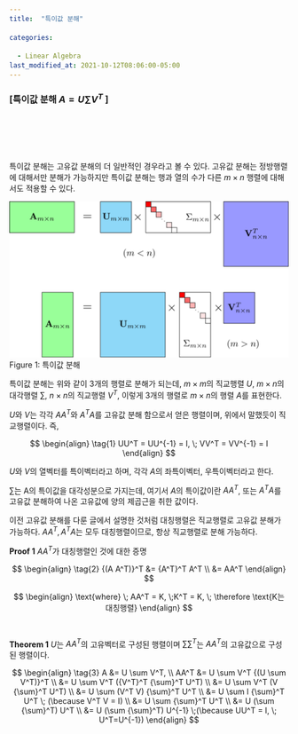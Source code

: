 ```yaml
---
title:  "특이값 분해"

categories:

  - Linear Algebra
last_modified_at: 2021-10-12T08:06:00-05:00
---
```


### \[**특이값 분해** $A = U \sum V^T$ \]

<br/>
<br/>
<br/>
<br/>

특이값 분해는 고유값 분해의 더 일반적인 경우라고 볼 수 있다. 고유값 분해는 정방행렬에 대해서만 분해가 가능하지만 특이값 분해는 행과 열의 수가 다른 $m \times n$ 행렬에 대해서도 적용할 수 있다. 

![](/assets/image/svd.png)
Figure 1: 특이값 분해

특이값 분해는 위와 같이 3개의 행렬로 분해가 되는데,  $m \times m$의 직교행렬 $U$,  $m \times n$의 대각행렬 $\sum$,  $n \times n$의 직교행렬 $V^T$,  이렇게 3개의 행렬로 $m \times n$의 행렬 $A$를 표현한다. 

$U$와 $V$는 각각 $AA^T$와 $A^TA$를 고유값 분해 함으로서 얻은 행렬이며, 위에서 말했듯이 직교행렬이다. 즉, 

$$
\begin{align} 
\tag{1}
UU^T = UU^{-1} = I, \; VV^T = VV^{-1} = I
\end{align}
$$

$U$와 $V$의 열벡터를 특이벡터라고 하며, 각각 $A$의 좌특이벡터, 우특이벡터라고 한다. 

$\sum$는 A의 특이값을 대각성분으로 가지는데, 여기서 $A$의 특이값이란 $AA^T$, 또는 $A^TA$를 고유값 분해하여 나온 고유값에 양의 제곱근을 취한 값이다.

이전 고유값 분해를 다룬 글에서 설명한 것처럼 대칭행렬은 직교행렬로 고유값 분해가 가능하다. $AA^T, A^TA$는 모두 대칭행렬이므로, 항상 직교행렬로 분해 가능하다. 

**Proof 1** $AA^T$가 대칭행렬인 것에 대한 증명

$$
\begin{align} 
\tag{2}
{(A A^T)}^T &= {A^T}^T A^T \\ 
            &= AA^T
\end{align}
$$

$$
\begin{align}
\text{where} \; AA^T = K, \;K^T = K, \; \therefore \text{K는 대칭행렬}
\end{align}
$$

<br/>

**Theorem 1** $U$는 $AA^T$의 고유벡터로 구성된 행렬이며 $\sum \sum^T$는 $AA^T$의 고유값으로 구성된 행렬이다.

$$
\begin{align} 
\tag{3}
A &= U \sum V^T, \\
AA^T &= U \sum V^T {(U \sum V^T)}^T \\
    &= U \sum V^T ({V^T}^T {\sum}^T U^T) \\
    &= U \sum V^T (V {\sum}^T U^T) \\ 
    &= U \sum (V^T V) {\sum}^T U^T \\
    &= U \sum I {\sum}^T U^T \; (\because V^T V = I) \\
    &= U \sum {\sum}^T U^T \\
    &= U (\sum {\sum}^T) U^T \\
    &= U (\sum {\sum}^T) U^{-1} \;(\because UU^T = I, \; U^T=U^{-1})
\end{align}
$$







